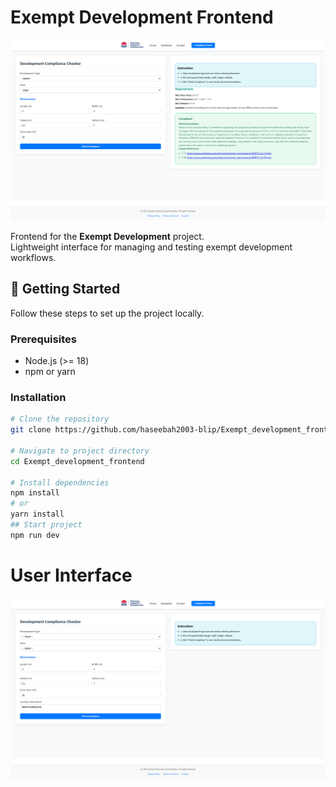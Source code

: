 # Exempt Development Frontend
![Banner](screencapture-localhost-5173-custom-search1-2025-09-11-15_43_30.png)  


Frontend for the **Exempt Development** project.  
Lightweight interface for managing and testing exempt development workflows.  


## 🚀 Getting Started

Follow these steps to set up the project locally.

### Prerequisites
- Node.js (>= 18)
- npm or yarn

### Installation
```bash
# Clone the repository
git clone https://github.com/haseebah2003-blip/Exempt_development_frontend.git

# Navigate to project directory
cd Exempt_development_frontend

# Install dependencies
npm install
# or
yarn install
## Start project
npm run dev
```
# User Interface

![Banner](screencapture-localhost-5173-2025-09-11-15_42_49.png)  

